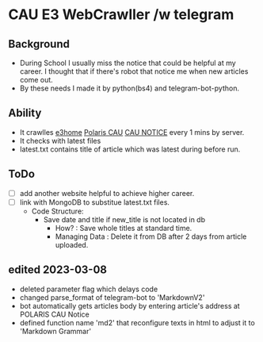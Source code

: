 # CAU E3 WebCrawller /w telegram

## Background
 - During School I usually miss the notice that could be helpful at my career. I thought that if there's robot that notice me when new articles come out. 
 - By these needs I made it by python(bs4) and telegram-bot-python.

## Ability
- It crawlles [e3home](https://e3home.cau.ac.kr/em/em_1.php) [Polaris CAU](https://www.disu.or.kr/community/notice?cidx=44) [CAU NOTICE](https://www.cau.ac.kr/cms/FR_PRO_CON/BoardRss.do?pageNo=1&pagePerCnt=15&MENU_ID=100&SITE_NO=2&BOARD_SEQ=4&S_CATE_SEQ=&BOARD_TYPE=C0301&BOARD_CATEGORY_NO=&P_TAB_NO=&TAB_NO=&P_CATE_SEQ=&CATE_SEQ=&SEARCH_FLD=SUBJECT&SEARCH=') every 1 mins by server.
- It checks with latest files
- latest.txt contains title of article which was latest during before run.

## ToDo
- [ ] add another website helpful to achieve higher career.
- [ ] link with MongoDB to substitue latest.txt files.
    - Code Structure:
        - Save date and title if new_title is not located in db
            - How? :  Save whole titles at standard time.
            - Managing Data : Delete it from DB after 2 days from article uploaded.
 
## edited 2023-03-08
- deleted parameter flag which delays code
- changed parse_format of telegram-bot to 'MarkdownV2'
- bot automatically gets articles body by entering article's address at POLARIS CAU Notice
- defined function name 'md2' that reconfigure texts in html to adjust it to 'Markdown Grammar'